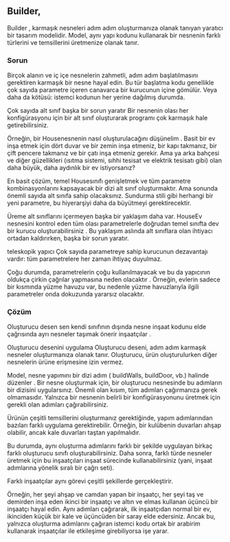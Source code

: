 ## Builder,
Builder , karmaşık nesneleri adım adım oluşturmanıza olanak tanıyan yaratıcı bir tasarım modelidir. Model, aynı yapı kodunu kullanarak bir nesnenin farklı türlerini ve temsillerini üretmenize olanak tanır.

### Sorun
Birçok alanın ve iç içe nesnelerin zahmetli, adım adım başlatılmasını gerektiren karmaşık bir nesne hayal edin. Bu tür başlatma kodu genellikle çok sayıda parametre içeren canavarca bir kurucunun içine gömülür. Veya daha da kötüsü: istemci kodunun her yerine dağılmış durumda.

Çok sayıda alt sınıf başka bir sorun yaratır
Bir nesnenin olası her konfigürasyonu için bir alt sınıf oluşturarak programı çok karmaşık hale getirebilirsiniz.

Örneğin, bir Housenesnenin nasıl oluşturulacağını düşünelim . Basit bir ev inşa etmek için dört duvar ve bir zemin inşa etmeniz, bir kapı takmanız, bir çift pencere takmanız ve bir çatı inşa etmeniz gerekir. Ama ya arka bahçesi ve diğer güzellikleri (ısıtma sistemi, sıhhi tesisat ve elektrik tesisatı gibi) olan daha büyük, daha aydınlık bir ev istiyorsanız?

En basit çözüm, temel Housesınıfı genişletmek ve tüm parametre kombinasyonlarını kapsayacak bir dizi alt sınıf oluşturmaktır. Ama sonunda önemli sayıda alt sınıfa sahip olacaksınız. Sundurma stili gibi herhangi bir yeni parametre, bu hiyerarşiyi daha da büyütmeyi gerektirecektir.

Üreme alt sınıflarını içermeyen başka bir yaklaşım daha var. HouseEv nesnesini kontrol eden tüm olası parametrelerle doğrudan temel sınıfta dev bir kurucu oluşturabilirsiniz . Bu yaklaşım aslında alt sınıflara olan ihtiyacı ortadan kaldırırken, başka bir sorun yaratır.

teleskopik yapıcı
Çok sayıda parametreye sahip kurucunun dezavantajı vardır: tüm parametrelere her zaman ihtiyaç duyulmaz.

Çoğu durumda, parametrelerin çoğu kullanılmayacak ve bu da yapıcının oldukça çirkin çağrılar yapmasına neden olacaktır . Örneğin, evlerin sadece bir kısmında yüzme havuzu var, bu nedenle yüzme havuzlarıyla ilgili parametreler onda dokuzunda yararsız olacaktır.

### Çözüm
Oluşturucu desen sen kendi sınıfının dışında nesne inşaat kodunu elde çağrısında ayrı nesneler taşımak önerir inşaatçılar .

Oluşturucu desenini uygulama
Oluşturucu deseni, adım adım karmaşık nesneler oluşturmanıza olanak tanır. Oluşturucu, ürün oluşturulurken diğer nesnelerin ürüne erişmesine izin vermez.

Model, nesne yapımını bir dizi adım ( buildWalls, buildDoor, vb.) halinde düzenler . Bir nesne oluşturmak için, bir oluşturucu nesnesinde bu adımların bir dizisini uygularsınız. Önemli olan kısım, tüm adımları çağırmanıza gerek olmamasıdır. Yalnızca bir nesnenin belirli bir konfigürasyonunu üretmek için gerekli olan adımları çağırabilirsiniz.

Ürünün çeşitli temsillerini oluşturmanız gerektiğinde, yapım adımlarından bazıları farklı uygulama gerektirebilir. Örneğin, bir kulübenin duvarları ahşap olabilir, ancak kale duvarları taştan yapılmalıdır.

Bu durumda, aynı oluşturma adımlarını farklı bir şekilde uygulayan birkaç farklı oluşturucu sınıfı oluşturabilirsiniz. Daha sonra, farklı türde nesneler üretmek için bu inşaatçıları inşaat sürecinde kullanabilirsiniz (yani, inşaat adımlarına yönelik sıralı bir çağrı seti).


Farklı inşaatçılar aynı görevi çeşitli şekillerde gerçekleştirir.

Örneğin, her şeyi ahşap ve camdan yapan bir inşaatçı, her şeyi taş ve demirden inşa eden ikinci bir inşaatçı ve altın ve elmas kullanan üçüncü bir inşaatçı hayal edin. Aynı adımları çağırarak, ilk inşaatçıdan normal bir ev, ikinciden küçük bir kale ve üçüncüden bir saray elde edersiniz. Ancak bu, yalnızca oluşturma adımlarını çağıran istemci kodu ortak bir arabirim kullanarak inşaatçılar ile etkileşime girebiliyorsa işe yarar.